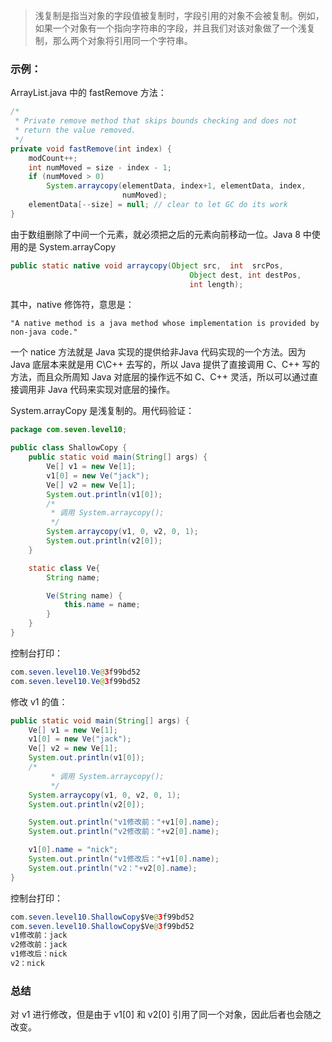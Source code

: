 > 浅复制是指当对象的字段值被复制时，字段引用的对象不会被复制。例如，如果一个对象有一个指向字符串的字段，并且我们对该对象做了一个浅复制，那么两个对象将引用同一个字符串。

### 示例：

ArrayList.java 中的 fastRemove 方法：

```java
/*
 * Private remove method that skips bounds checking and does not
 * return the value removed.
 */
private void fastRemove(int index) {
    modCount++;
    int numMoved = size - index - 1;
    if (numMoved > 0)
        System.arraycopy(elementData, index+1, elementData, index,
                         numMoved);
    elementData[--size] = null; // clear to let GC do its work
}
```

由于数组删除了中间一个元素，就必须把之后的元素向前移动一位。Java 8 中使用的是 System.arrayCopy

```java
public static native void arraycopy(Object src,  int  srcPos,
                                        Object dest, int destPos,
                                        int length);
```

其中，native 修饰符，意思是：

```text
"A native method is a java method whose implementation is provided by non-java code."
```

一个 natice 方法就是 Java 实现的提供给非Java 代码实现的一个方法。因为 Java 底层本来就是用 C\C++ 去写的，所以 Java 提供了直接调用 C、C++ 写的方法，而且众所周知 Java 对底层的操作远不如 C、C++ 灵活，所以可以通过直接调用非 Java 代码来实现对底层的操作。

System.arrayCopy 是浅复制的。用代码验证：

```java
package com.seven.level10;

public class ShallowCopy {
    public static void main(String[] args) {
        Ve[] v1 = new Ve[1];
        v1[0] = new Ve("jack");
        Ve[] v2 = new Ve[1];
        System.out.println(v1[0]);
        /*
         * 调用 System.arraycopy();
         */
        System.arraycopy(v1, 0, v2, 0, 1);
        System.out.println(v2[0]);
    }

    static class Ve{
        String name;

        Ve(String name) {
            this.name = name;
        }
    }
}
```

控制台打印：

```java
com.seven.level10.Ve@3f99bd52
com.seven.level10.Ve@3f99bd52
```

修改 v1 的值：

```java
public static void main(String[] args) {
    Ve[] v1 = new Ve[1];
    v1[0] = new Ve("jack");
    Ve[] v2 = new Ve[1];
    System.out.println(v1[0]);
    /*
         * 调用 System.arraycopy();
         */
    System.arraycopy(v1, 0, v2, 0, 1);
    System.out.println(v2[0]);

    System.out.println("v1修改前："+v1[0].name);
    System.out.println("v2修改前："+v2[0].name);

    v1[0].name = "nick";
    System.out.println("v1修改后："+v1[0].name);
    System.out.println("v2："+v2[0].name);
}
```

控制台打印：

```java
com.seven.level10.ShallowCopy$Ve@3f99bd52
com.seven.level10.ShallowCopy$Ve@3f99bd52
v1修改前：jack
v2修改前：jack
v1修改后：nick
v2：nick
```

### 总结

对 v1 进行修改，但是由于 v1[0] 和 v2[0] 引用了同一个对象，因此后者也会随之改变。